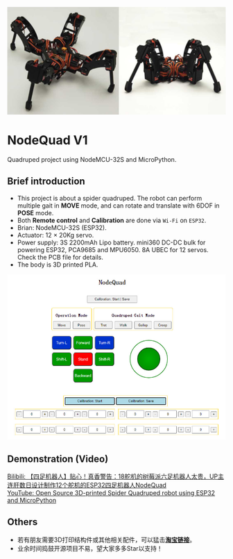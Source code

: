 ![banner](resource/NodeQuad12.jpg)

# NodeQuad V1
Quadruped project using NodeMCU-32S and MicroPython.   

## Brief introduction

- This project is about a spider quadruped. The robot can perform multiple gait in **MOVE** mode, and can rotate and translate with 6DOF in **POSE** mode.   
- Both **Remote control** and **Calibration** are done via `Wi-Fi` on `ESP32`.
- Brian: NodeMCU-32S (ESP32).    
- Actuator: 12 × 20Kg servo.   
- Power supply: 3S 2200mAh Lipo battery. mini360 DC-DC bulk for powering ESP32, PCA9685 and MPU6050. 8A UBEC for 12 servos. Check the PCB file for details.     
- The body is 3D printed PLA.   


![banner](resource/Controller_Calibrator.jpg)

## Demonstration (Video)
[Bilibili: 【四足机器人】贴心！真香警告：18舵机的树莓派六足机器人太贵，UP主连肝数日设计制作12个舵机的ESP32四足机器人NodeQuad](https://www.bilibili.com/video/BV1RL4y1M7Cu)   
[YouTube: Open Source 3D-printed Spider Quadruped robot using ESP32 and MicroPython](https://www.youtube.com/watch?v=OmWLzTs7Svc)   

## Others   

- 若有朋友需要3D打印结构件或其他相关配件，可以猛击[**淘宝链接**](https://item.taobao.com/item.htm?spm=a230r.1.14.6.2ea92ccdscMUVQ&id=668514867195&ns=1&abbucket=3#detail)。   
- 业余时间捣鼓开源项目不易，望大家多多Star以支持！   
